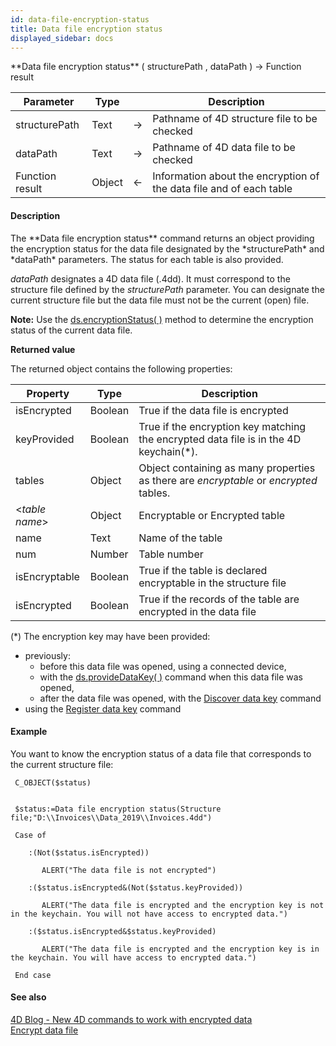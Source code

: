 ```yaml
---
id: data-file-encryption-status
title: Data file encryption status
displayed_sidebar: docs
---
```


<!--REF #_command_.Data file encryption status.Syntax-->**Data file encryption status** ( structurePath , dataPath ) -> Function result<!-- END REF-->
<!--REF #_command_.Data file encryption status.Params-->
| Parameter | Type |  | Description |
| --- | --- | --- | --- |
| structurePath | Text | -> | Pathname of 4D structure file to be checked |
| dataPath | Text | -> | Pathname of 4D data file to be checked |
| Function result | Object | <- | Information about the encryption of the data file and of each table |

<!-- END REF-->

#### Description 

<!--REF #_command_.Data file encryption status.Summary-->The **Data file encryption status** command returns an object providing the encryption status for the data file designated by the *structurePath* and *dataPath* parameters.<!-- END REF--> The status for each table is also provided.

*dataPath* designates a 4D data file (.4dd). It must correspond to the structure file defined by the *structurePath* parameter. You can designate the current structure file but the data file must not be the current (open) file.

**Note:** Use the [ds.encryptionStatus( )](/4Dv20R6/4D/17-R5/dsencryptionStatus.305-4166703.en.html) method to determine the encryption status of the current data file.

**Returned value**

The returned object contains the following properties:

| **Property**    | **Type** | **Description**                                                                        |
| --------------- | -------- | -------------------------------------------------------------------------------------- |
| isEncrypted     | Boolean  | True if the data file is encrypted                                                     |
| keyProvided     | Boolean  | True if the encryption key matching the encrypted data file is in the 4D keychain(\*). |
| tables          | Object   | Object containing as many properties as there are *encryptable* or *encrypted* tables. |
| <*table name*\> | Object   | Encryptable or Encrypted table                                                         |
| name            | Text     | Name of the table                                                                      |
| num             | Number   | Table number                                                                           |
| isEncryptable   | Boolean  | True if the table is declared encryptable in the structure file                        |
| isEncrypted     | Boolean  | True if the records of the table are encrypted in the data file                        |

(\*) The encryption key may have been provided:

* previously:  
   * before this data file was opened, using a connected device,  
   * with the [ds.provideDataKey( )](/4Dv20R6/4D/17-R5/dsprovideDataKey.305-4069252.en.html) command when this data file was opened,  
   * after the data file was opened, with the [Discover data key](discover-data-key.md) command
* using the [Register data key](register-data-key.md) command

#### Example 

You want to know the encryption status of a data file that corresponds to the current structure file:

```4d
 C_OBJECT($status)
 

 $status:=Data file encryption status(Structure file;"D:\\Invoices\\Data_2019\\Invoices.4dd")

 Case of

    :(Not($status.isEncrypted))

       ALERT("The data file is not encrypted")

    :($status.isEncrypted&(Not($status.keyProvided))

       ALERT("The data file is encrypted and the encryption key is not in the keychain. You will not have access to encrypted data.")

    :($status.isEncrypted&$status.keyProvided)

       ALERT("The data file is encrypted and the encryption key is in the keychain. You will have access to encrypted data.")

 End case
```

#### See also 
[4D Blog - New 4D commands to work with encrypted data](https://blog.4d.com/new-4d-commands-to-work-with-encrypted-data/)  
[Encrypt data file](encrypt-data-file.md)  